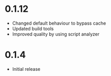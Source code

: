 # 0.1.12

- Changed default behaviour to bypass cache
- Updated build tools
- Improved quality by using script analyzer

# 0.1.4

- Initial release
